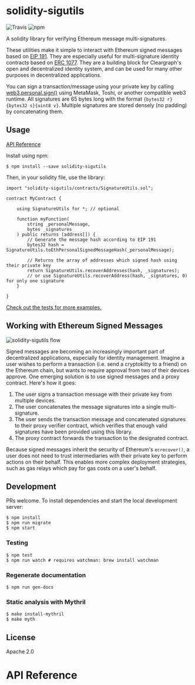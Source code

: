 # solidity-sigutils

![Travis](https://img.shields.io/travis/dsys/solidity-sigutils.svg) 
![npm](https://img.shields.io/npm/v/solidity-sigutils.svg)

A solidity library for verifying Ethereum message multi-signatures.

These utilities make it simple to interact with Ethereum signed messages based on [EIP 191](https://github.com/ethereum/EIPs/issues/191). They are especially useful for multi-signature identity contracts based on [ERC 1077](https://github.com/ethereum/EIPs/pull/1077). They are a building block for Cleargraph's open and decentralized identity system, and can be used for many other purposes in decentralized applications.

You can sign a transaction/message using your private key by calling [web3.personal.sign()](https://web3js.readthedocs.io/en/1.0/web3-eth-personal.html) using MetaMask, Toshi, or another compatible web3 runtime. All signatures are 65 bytes long with the format `{bytes32 r}{bytes32 s}{uint8 v}`. Multiple signatures are stored densely (no padding) by concatenating them.

## Usage

[API Reference](#api-reference)

Install using npm:

    $ npm install --save solidity-sigutils

Then, in your solidity file, use the library:

```solidity
import "solidity-sigutils/contracts/SignatureUtils.sol";

contract MyContract {

    using SignatureUtils for *; // optional

    function myFunction(
        string _personalMessage,
        bytes _signatures
    ) public returns (address[]) {
        // Generate the message hash according to EIP 191
        bytes32 hash = SignatureUtils.toEthPersonalSignedMessageHash(_personalMessage);

        // Returns the array of addresses which signed hash using their private key
        return SignatureUtils.recoverAddresses(hash, _signatures);
        // or use SignatureUtils.recoverAddress(hash, _signatures, 0) for only one signature
    }

}
```

[Check out the tests for more examples.](https://github.com/dsys/solidity-sigutils/blob/master/test/TestSignatureUtils.sol)

## Working with Ethereum Signed Messages

![solidity-sigutils flow](https://raw.githubusercontent.com/dsys/solidity-sigutils/master/resources/diagram.png)

Signed messages are becoming an increasingly important part of decentralized applications, especially for identity management. Imagine a user wishes to perform a transaction (i.e. send a cryptokitty to a friend) on the Ethereum chain, but wants to require approval from two of their devices approve. One emerging solution is to use signed messages and a proxy contract. Here's how it goes:

1. The user signs a transaction message with their private key from multiple devices.
2. The user concatenates the message signatures into a single multi-signature.
3. The user sends the transaction message and concatenated signatures to their proxy verifier contract, which verifies that enough valid signatures have been provided using this library.
4. The proxy contract forwards the transaction to the designated contract.

Because signed messages inherit the security of Ethereum's `ecrecover()`, a user does not need to trust intermediaries with their private key to perform actions on their behalf. This enables more complex deployment strategies, such as gas relays which pay for gas costs on a user's behalf.

## Development

PRs welcome. To install dependencies and start the local development server:

    $ npm install
    $ npm run migrate
    $ npm start

### Testing

    $ npm test
    $ npm run watch # requires watchman: brew install watchman

### Regenerate documentation

    $ npm run gen-docs

### Static analysis with Mythril

    $ make install-mythril
    $ make myth

## License

Apache 2.0

# API Reference
